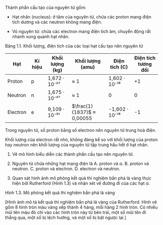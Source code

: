 Thành phần cấu tạo của nguyên tử gồm:

- Hạt nhân (nucleus): ở tâm của nguyên tử, chứa các proton mang điện tích dương và các neutron không mang điện.

- Vỏ nguyên tử: chứa các electron mang điện tích âm, chuyển động rất nhanh xung quanh hạt nhân.

Bảng 1.1. Khối lượng, điện tích của các loại hạt cấu tạo nên nguyên tử

| Hạt | Kí hiệu | Khối lượng (kg) | Khối lượng (amu) | Điện tích (C) | Điện tích tương đối |
|-----|---------|-----------------|-------------------|---------------|---------------------|
| Proton | p | 1,672 · 10⁻²⁷ | ≈ 1 | 1,602 · 10⁻¹⁹ | +1 |
| Neutron | n | 1,675 · 10⁻²⁷ | ≈ 1 | 0 | 0 |
| Electron | e | 9,109 · 10⁻³¹ | $\frac{1}{1837}$ ≈ 0,00055 | -1,602 · 10⁻¹⁹ | -1 |

Trong nguyên tử, số proton bằng số electron nên nguyên tử trung hoà điện.

Khối lượng của electron rất nhỏ, không đáng kể so với khối lượng của proton hay neutron nên khối lượng của nguyên tử tập trung hầu hết ở hạt nhân.

1. Vẽ mô hình biểu diễn các thành phần cấu tạo nên nguyên tử.

2. Nguyên tử chứa những hạt mang điện là
   A. proton và α.
   B. proton và neutron.
   C. proton và electron.
   D. electron và neutron.

3. Quan sát hình ảnh mô phỏng kết quả thí nghiệm bắn phá lá vàng thực hiện bởi Rutherford (Hình 1.3) và nhận xét về đường đi của các hạt α.

Hình 1.3. Mô phỏng kết quả thí nghiệm bắn phá lá vàng

[Hình ảnh mô tả kết quả thí nghiệm bắn phá lá vàng của Rutherford. Hình vẽ gồm 8 hình tròn màu vàng xếp thành 4 hàng, mỗi hàng 2 hình tròn. Có nhiều mũi tên màu đỏ chỉ vào các hình tròn này từ bên trái, một số mũi tên đi thẳng qua, một số bị lệch hướng, và một số bị bật ngược lại.]